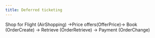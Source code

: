```yaml
---
title: Deferred ticketing
---
```


Shop for Flight (AirShopping) →Price offers(OfferPrice)→ Book (OrderCreate) → Retrieve (OrderRetrieve) → Payment (OrderChange)
